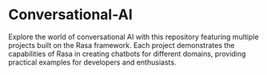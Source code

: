 # Conversational-AI
Explore the world of conversational AI with this repository featuring multiple projects built on the Rasa framework. Each project demonstrates the capabilities of Rasa in creating chatbots for different domains, providing practical examples for developers and enthusiasts.

